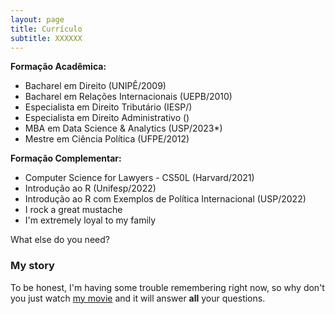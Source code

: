 ```yaml
---
layout: page
title: Currículo
subtitle: XXXXXX
---
```


**Formação Acadêmica:**
- Bacharel em Direito (UNIPÊ/2009)
- Bacharel em Relações Internacionais (UEPB/2010)
- Especialista em Direito Tributário (IESP/)
- Especialista em Direito Administrativo ()
- MBA em Data Science & Analytics (USP/2023*)
- Mestre em Ciência Política (UFPE/2012)

**Formação Complementar:**
- Computer Science for Lawyers - CS50L (Harvard/2021)
- Introdução ao R (Unifesp/2022)
- Introdução ao R com Exemplos de Política Internacional (USP/2022)
- I rock a great mustache
- I'm extremely loyal to my family

What else do you need?

### My story

To be honest, I'm having some trouble remembering right now, so why don't you just watch [my movie](https://en.wikipedia.org/wiki/The_Princess_Bride_%28film%29) and it will answer **all** your questions.
